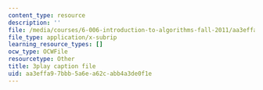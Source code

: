 ```yaml
---
content_type: resource
description: ''
file: /media/courses/6-006-introduction-to-algorithms-fall-2011/aa3effa97bbb5a6ea62cabb4a3de0f1e_0M_kIqhwbFo.vtt
file_type: application/x-subrip
learning_resource_types: []
ocw_type: OCWFile
resourcetype: Other
title: 3play caption file
uid: aa3effa9-7bbb-5a6e-a62c-abb4a3de0f1e
---
```

